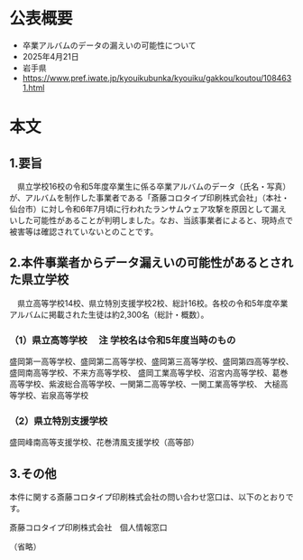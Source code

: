 # 公表概要
- 卒業アルバムのデータの漏えいの可能性について
- 2025年4月21日
- 岩手県
- https://www.pref.iwate.jp/kyouikubunka/kyouiku/gakkou/koutou/1084631.html

# 本文
## 1.要旨
　県立学校16校の令和5年度卒業生に係る卒業アルバムのデータ（氏名・写真）が、アルバムを制作した事業者である「斎藤コロタイプ印刷株式会社」（本社・仙台市）に対し令和6年7月頃に行われたランサムウェア攻撃を原因として漏えいした可能性があることが判明しました。なお、当該事業者によると、現時点で被害等は確認されていないとのことです。

## 2.本件事業者からデータ漏えいの可能性があるとされた県立学校
　県立高等学校14校、県立特別支援学校2校、総計16校。各校の令和5年度卒業アルバムに掲載された生徒は約2,300名（総計・概数）。

### （1）県立高等学校　 注 学校名は令和5年度当時のもの　　　　　　　　　　　　　　　　　　　　　　　　　　　　　　　　　　　　　　　　　　　　　　　

盛岡第一高等学校、盛岡第二高等学校、盛岡第三高等学校、盛岡第四高等学校、盛岡南高等学校、不来方高等学校、      盛岡工業高等学校、沼宮内高等学校、葛巻高等学校、紫波総合高等学校、一関第二高等学校、一関工業高等学校、        大槌高等学校、岩泉高等学校

### （2）県立特別支援学校　　　　　　　　　　　　　　　　　　　　　　　　　　　　　　　　　　　　　　　　　　　　　　　　　　　　　　　　　　

盛岡峰南高等支援学校、花巻清風支援学校（高等部）　　

## 3.その他
 本件に関する斎藤コロタイプ印刷株式会社の問い合わせ窓口は、以下のとおりです。

 斎藤コロタイプ印刷株式会社　個人情報窓口                                                    

（省略）
